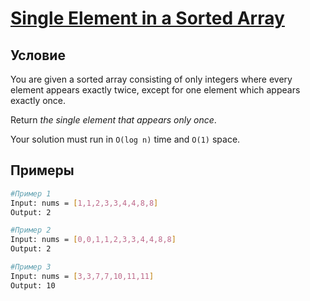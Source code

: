 # [Single Element in a Sorted Array](https://leetcode.com/problems/single-element-in-a-sorted-array/)

## Условие
You are given a sorted array consisting of only integers where every element appears exactly twice, except for one element which appears exactly once.

Return *the single element that appears only once*.

Your solution must run in `O(log n)` time and `O(1)` space.

## Примеры

```bash
#Пример 1
Input: nums = [1,1,2,3,3,4,4,8,8]
Output: 2
```

```bash
#Пример 2
Input: nums = [0,0,1,1,2,3,3,4,4,8,8]
Output: 2
```

```bash
#Пример 3
Input: nums = [3,3,7,7,10,11,11]
Output: 10
```
